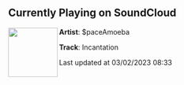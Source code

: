 ## Currently Playing on SoundCloud

[<img align="left" width="100" src="https://i1.sndcdn.com/artworks-YPSuFdbBS6NENNDQ-EUodGg-t500x500.jpg">](https://soundcloud.com/spaceamoeba/cyanosis)

**Artist**: $paceAmoeba 

**Track**: Incantation

Last updated at 03/02/2023 08:33
